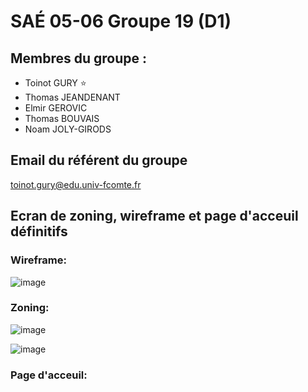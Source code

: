 # SAÉ 05-06 Groupe 19 (D1)
## **Membres du groupe :**
- Toinot GURY :star:
- Thomas JEANDENANT
- Elmir GEROVIC
- Thomas BOUVAIS
- Noam JOLY-GIRODS

## Email du référent du groupe
toinot.gury@edu.univ-fcomte.fr

## Ecran de zoning, wireframe et page d'acceuil définitifs

### Wireframe:
![image](https://user-images.githubusercontent.com/113291884/194273528-81ddf10b-8adb-479b-a61f-0266374edf5f.png)

### Zoning:
![image](https://user-images.githubusercontent.com/113291884/194273716-d46afdd1-27c9-4e95-80dc-6aa9c4a09579.png)

![image](https://user-images.githubusercontent.com/113291884/194273758-0d9cdc80-df48-4ec6-8653-4140c9e4f999.png)

### Page d'acceuil:

